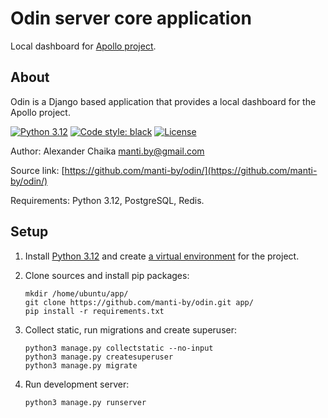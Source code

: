 # Odin server core application

Local dashboard for [Apollo project](https://github.com/manti-by/apollo).

## About

Odin is a Django based application that provides a local dashboard for the Apollo project. 

[![Python 3.12](https://img.shields.io/badge/python-3.12-green.svg)](https://www.python.org/downloads/release/python-3111/)
[![Code style: black](https://img.shields.io/badge/code%20style-black-000000.svg)](https://github.com/ambv/black)
[![License](https://img.shields.io/badge/license-BSD-blue.svg)](https://raw.githubusercontent.com/manti-by/db-benchmarks/master/LICENSE)

Author: Alexander Chaika <manti.by@gmail.com>

Source link: [https://github.com/manti-by/odin/](https://github.com/manti-by/odin/)

Requirements: Python 3.12, PostgreSQL, Redis.


## Setup
1. Install [Python 3.12](https://www.python.org/downloads/release/python-3120/) and create [a virtual environment](https://docs.python.org/3/library/venv.html) for the project.

2. Clone sources and install pip packages:

    ```shell
    mkdir /home/ubuntu/app/
    git clone https://github.com/manti-by/odin.git app/
    pip install -r requirements.txt
    ```

3. Collect static, run migrations and create superuser:

    ```shell
    python3 manage.py collectstatic --no-input
    python3 manage.py createsuperuser
    python3 manage.py migrate
    ```

4. Run development server:

    ```shell
    python3 manage.py runserver
    ```
